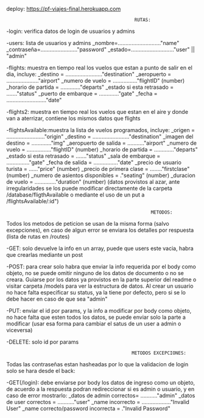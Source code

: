 deploy: https://pf-viajes-final.herokuapp.com

                                                   RUTAS:

-login: verifica datos de login de usuarios y admins

-users: lista de usuarios y admins
\_nombre=............................"name"
\_contraseña=........................"password"
\_estado=............................"user" || "admin"

-flights: muestra en tiempo real los vuelos que estan a punto de salir en el dia, incluye:
\_destino = ........................"destination"
\_aeropuerto = ....................."airport"
\_numero de vuelo = ................"flightID" (number)
\_horario de partida = ............."departs"
\_estado si esta retrasado = ......."status"
\_puerto de embarque = ............."gate"
\_fecha = .........................."date"

-flights2: muestra en tiempo real los vuelos que estan en el aire y donde van a aterrizar, contiene los mismos datos que flights

-flightsAvailable:muestra la lista de vuelos programados, incluye:
\_origen = ........................."origin"
\_destino = ........................"destination"
\_imagen del destino = ............."img"
\_aeropuerto de salida = ..........."airport"
\_numero de vuelo = ................"flightID" (number)
\_horario de partida = ............."departs"
\_estado si esta retrasado = ......."status"
\_sala de embarque = ..............."gate"
\_fecha de salida = ................"date"
\_precio de usuario turista = ......"price" (number)
\_precio de primera clase = ........"firstclase" (number)
\_numero de asientos disponibles = ."seating" (number)
\_duracion de vuelo = .............."duration" (number)
(datos provistos al azar, ante irregularidades se los puede modificar directamente de la carpeta /database/fligthAvailable
o mediante el uso de un put a /flightsAvailable/:id")

                                                         METODOS:

Todos los metodos de peticion se usan de la misma forma (salvo excepciones), en caso de algun error se enviara los detalles por respuesta (lista de rutas en /routes)

-GET: solo devuelve la info en un array, puede que users este vacia, habra que crearlas mediante un post

-POST: para crear solo habra que enviar la info requerida por el body como objeto, no se puede omitir ninguno de los datos de documento o no se creara. Guiarse por los datos ya provistos en la parte superior del readme o visitar carpeta /models para ver la estructura de datos. Al crear un usuario no hace falta especificar su status, ya la tiene por defecto, pero si se lo debe hacer en caso de que sea "admin"

-PUT: enviar el id por params, y la info a modificar por body como objeto, no hace falta que esten todos los datos, se puede enviar solo la parte a modificar (usar esa forma para cambiar el satus de un user a admin o viceversa)

-DELETE: solo id por params

                                                  METODOS EXCEPCIONES:

Todas las contraseñas estan hasheadas por lo que la validacion de login solo se hara desde el back:

-GET(/login): debe enviarse por body los datos de ingreso como un objeto, de acuerdo a la respuesta podran redireccionar si es admin o usuario, y en caso de error mostrarlo:
\_datos de admin correctos= ..........."admin"
\_datos de user correctos = ..........."user"
\_name incorrecto = ..................."Invalid User"
\_name correcto/password incorrecta = ."Invalid Password"
